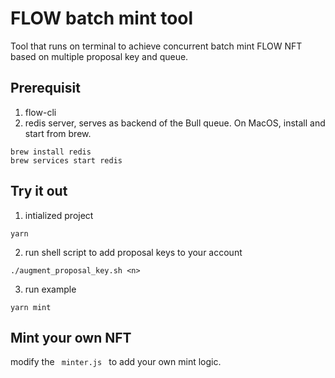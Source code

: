 # FLOW batch mint tool

Tool that runs on terminal to achieve concurrent batch mint FLOW NFT based on multiple proposal key and queue.

## Prerequisit

1. flow-cli
2. redis server, serves as backend of the Bull queue. On MacOS, install and start from brew.

```
brew install redis
brew services start redis
```

## Try it out

1. intialized project

```
yarn
```

2. run shell script to add proposal keys to your account

```
./augment_proposal_key.sh <n>
```

3. run example

```
yarn mint
```

## Mint your own NFT

modify the <code> minter.js </code> to add your own mint logic.
